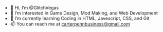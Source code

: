- 👋 Hi, I’m @GlitchVegas
- 👀 I’m interested in Game Design, Mod Making, and Web Development
- 🌱 I’m currently learning Coding in HTML, Javescript, CSS, and Git
- 📫 You can reach me at carterpennbusiness@gmail.com
